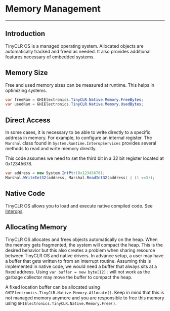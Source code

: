 # Memory Management
---

## Introduction
TinyCLR OS is a managed operating system. Allocated objects are automatically tracked and freed as needed. It also provides additional features necessary of embedded systems.

## Memory Size
Free and used memory sizes can be measured at runtime. This helps in optimizing systems.

```cs
var freeRam = GHIElectronics.TinyCLR.Native.Memory.FreeBytes;
var usedRam = GHIElectronics.TinyCLR.Native.Memory.UsedBytes;
```

## Direct Access
In some cases, it is necessary to be able to write directly to a specific address in memory. For example, to configure an internal register.
The `Marshal` class found in `System.Runtime.InteropServices` provides several methods to read and write memory directly.

This code assumes we need to set the third bit in a 32 bit register located at 0x12345678.

```cs
var address = new System.IntPtr(0x12345678);
Marshal.WriteInt32(address, Marshal.ReadInt32(address) | (1 <<3));
```

## Native Code
TinyCLR OS allows you to load and execute native compiled code. See [Interops](../native/interops.md).

## Allocating Memory
TinyCLR OS allocates and frees objects automatically on the heap. When the memory gets fragmented, the system will compact the heap. This is the desired behavior but this also creates a problem when sharing resource between TinyCLR OS and native drivers. In advance setup, a user may have a buffer that gets written to from an interrupt routine. Assuming this is implemented in native code, we would need a buffer that always sits at a fixed address. Using `var buffer = new byte[12];` will not work as the garbage collector may move the buffer to compact the heap.

A fixed location buffer can be allocated using `GHIElectronics.TinyCLR.Native.Memory.Allocate()`. Keep in mind that this is not managed memory anymore and you are responsible to free this memory using `GHIElectronics.TinyCLR.Native.Memory.Free()`.
